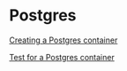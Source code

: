 # Postgres

<!--codeinclude-->
[Creating a Postgres container](../../modules/postgres/postgres.go)
<!--/codeinclude-->

<!--codeinclude-->
[Test for a Postgres container](../../modules/postgres/postgres_test.go)
<!--/codeinclude-->
